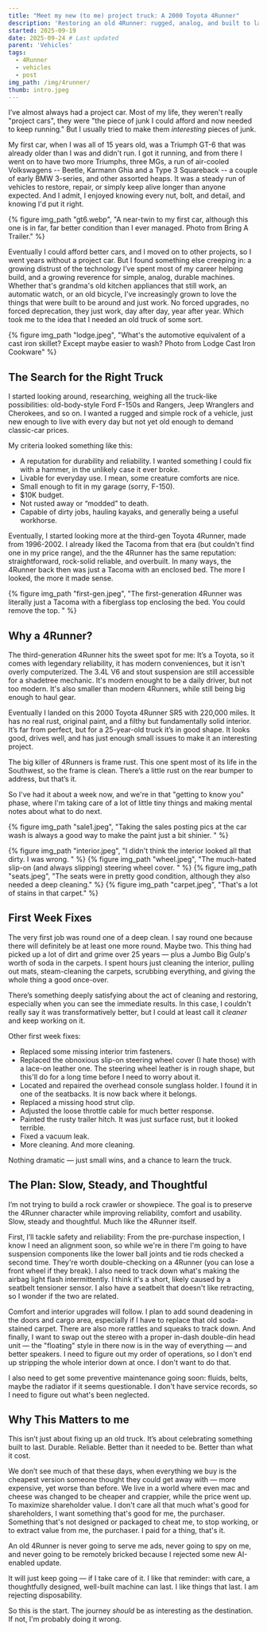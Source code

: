 ```yaml
---
title: "Meet my new (to me) project truck: A 2000 Toyota 4Runner"
description: 'Restoring an old 4Runner: rugged, analog, and built to last.'
started: 2025-09-19
date: 2025-09-24 # Last updated
parent: 'Vehicles'
tags:
  - 4Runner
  - vehicles
  - post
img_path: /img/4runner/
thumb: intro.jpeg
---
```


I’ve almost always had a project car. Most of my life, they weren't really "project cars", they were "the piece of junk I could afford and now needed to keep running." But I usually tried to make them *interesting* pieces of junk.

My first car, when I was all of 15 years old, 
was a Triumph GT-6 that was already older than I was and didn't run. I got it running, and from there I went on to have two more Triumphs, three MGs, a run of air-cooled Volkswagens --  Beetle, Karmann Ghia and a Type 3 Squareback -- a couple of early BMW 3-series, and other assorted heaps. It was a steady run of vehicles to restore, repair, or simply keep alive longer than anyone expected. And I admit, I enjoyed knowing every nut, bolt, and detail, and knowing I'd put it right.

  {% figure img_path "gt6.webp", "A near-twin to my first car, although this one is in far, far better condition than I ever managed. Photo from Bring A Trailer." %}

Eventually I could afford better cars, and I moved on to other projects, so I went years without a project car. But I found something else creeping in: a growing distrust of the technology I’ve spent most of my career helping build, and a growing reverence for simple, analog, durable machines. Whether that's grandma's old kitchen appliances that still work, an automatic watch, or an old bicycle, I've increasingly grown to love the things that were built to be around and just work. No forced upgrades, no forced deprecation, they just work, day after day, year after year. Which took me to the idea that I needed an old truck of some sort. 

  {% figure img_path "lodge.jpeg", "What's the automotive equivalent of a cast iron skillet? Except maybe easier to wash? Photo from Lodge Cast Iron Cookware" %}


## The Search for the Right Truck
I started looking around, researching, weighing all the truck-like possibilities: old-body-style Ford F-150s and Rangers, Jeep Wranglers and Cherokees, and so on. I wanted a rugged and simple rock of a vehicle, just new enough to live with every day but not yet old enough to demand classic-car prices.

My criteria looked something like this:
- A reputation for durability and reliability. I wanted something I could fix with a hammer, in the unlikely case it ever broke.
- Livable for everyday use. I mean, some creature comforts are nice. 
- Small enough to fit in my garage (sorry, F-150).
- $10K budget.
- Not rusted away or “modded” to death.
- Capable of dirty jobs, hauling kayaks, and generally being a useful workhorse.

Eventually, I started looking more at the third-gen Toyota 4Runner, made from 1996-2002. I already liked the Tacoma from that era (but couldn't find one in my price range), and the the 4Runner has the same reputation: straightforward, rock-solid reliable, and overbuilt. In many ways, the 4Runner back then was just a Tacoma with an enclosed bed. The more I looked, the more it made sense.

  {% figure img_path "first-gen.jpeg", "The first-generation 4Runner was literally just a Tacoma with a fiberglass top enclosing the bed. You could remove the top. " %}


## Why a 4Runner?
The third-generation 4Runner hits the sweet spot for me: It’s a Toyota, so it comes with legendary reliability, it has modern conveniences, but it isn't overly computerized. The 3.4L V6 and stout suspension are still accessible for a shadetree mechanic. It's modern enought to be a daily driver, but not too modern. It's also smaller than modern 4Runners, while still being big enough to haul gear.

Eventually I landed on this 2000 Toyota 4Runner SR5 with 220,000 miles. It has no real rust, original paint, and a filthy but fundamentally solid interior. It’s far from perfect, but for a 25-year-old truck it’s in good shape. It looks good, drives well, and has just enough small issues to make it an interesting project.

The big killer of 4Runners is frame rust. This one spent most of its life in the Southwest, so the frame is clean. There’s a little rust on the rear bumper to address, but that’s it.

So I've had it about a week now, and we're in that "getting to know you" phase, where I'm taking care of a lot of little tiny things and making mental notes about what to do next. 

  {% figure img_path "sale1.jpeg", "Taking the sales posting pics at the car wash is always a good way to make the paint just a bit shinier. " %}

  {% figure img_path "interior.jpeg", "I didn't think the interior looked all that dirty. I was wrong. " %}
  {% figure img_path "wheel.jpeg", "The much-hated slip-on (and always slipping) steering wheel cover. " %}
  {% figure img_path "seats.jpeg", "The seats were in pretty good condition, although they also needed a deep cleaning." %}
  {% figure img_path "carpet.jpeg", "That's a lot of stains in that carpet." %}

## First Week Fixes
The very first job was round one of a deep clean. I say round one because there will definitely be at least one more round. Maybe two. This thing had picked up a lot of dirt and grime over 25 years — plus a Jumbo Big Gulp's worth of soda in the carpets. I spent hours just cleaning the interior, pulling out mats, steam-cleaning the carpets, scrubbing everything, and giving the whole thing a good once-over. 

There’s something deeply satisfying about the act of cleaning and restoring, especially when you can see the immediate results. In this case, I couldn't really say it was transformatively better, but I could at least call it _cleaner_ and keep working on it. 

Other first week fixes:
- Replaced some missing interior trim fasteners.
- Replaced the obnoxious slip-on steering wheel cover (I hate those) with a lace-on leather one. The steering wheel leather is in rough shape, but this'll do for a long time before I need to worry about it.
- Located and repaired the overhead console sunglass holder. I found it in one of the seatbacks. It is now back where it belongs.
- Replaced a missing hood strut clip.
- Adjusted the loose throttle cable for much better response.
- Painted the rusty trailer hitch. It was just surface rust, but it looked terrible.
- Fixed a vacuum leak.
- More cleaning. And more cleaning.

Nothing dramatic — just small wins, and a chance to learn the truck.

## The Plan: Slow, Steady, and Thoughtful
I’m not trying to build a rock crawler or showpiece. The goal is to preserve the 4Runner character while improving reliability, comfort and usability. Slow, steady and thoughtful. Much like the 4Runner itself.

First, I’ll tackle safety and reliability: From the pre-purchase inspection, I know I need an alignment soon, so while we're in there I'm going to have suspension components like the lower ball joints and tie rods checked a second time. They're worth double-checking on a 4Runner (you can lose a front wheel if they break). I also need to track down what's making the airbag light flash intermittently. I think it's a short, likely caused by a seatbelt tensioner sensor. I also have a seatbelt that doesn't like retracting, so I wonder if the two are related.

Comfort and interior upgrades will follow. I plan to add sound deadening in the doors and cargo area, especially if I have to replace that old soda-stained carpet. There are also more rattles and squeaks to track down. And finally, I want to swap out the stereo with a proper in-dash double-din head unit — the "floating" style in there now is in the way of everything — and better speakers. I need to figure out my order of operations, so I don't end up stripping the whole interior down at once. I don't want to do that.

 I also need to get some preventive maintenance going soon: fluids, belts, maybe the radiator if it seems questionable. I don't have service records, so I need to figure out what's been neglected. 

## Why This Matters to me
This isn’t just about fixing up an old truck. It’s about celebrating something built to last. Durable. Reliable. Better than it needed to be. Better than what it cost.

We don’t see much of that these days, when everything we buy is the cheapest version someone thought they could get away with — more expensive, yet worse than before. We live in a world where even mac and cheese was changed to be cheaper and crappier, while the price went up. To maximize shareholder value. I don't care all that much what's good for shareholders, I want something that's good for me, the purchaser. Something that's not designed or packaged to cheat me, to stop working, or to extract value from me, the purchaser. I paid for a thing, that's it. 

An old 4Runner is never going to serve me ads, never going to spy on me,
and never going to be remotely bricked because I rejected some new AI-enabled update. 

It will just keep going — if I take care of it. I like that reminder: with care, a thoughtfully designed, well-built machine can last. I like things that last. I am rejecting disposability.

So this is the start. The journey *should* be as interesting as the destination. If not, I'm probably doing it wrong.